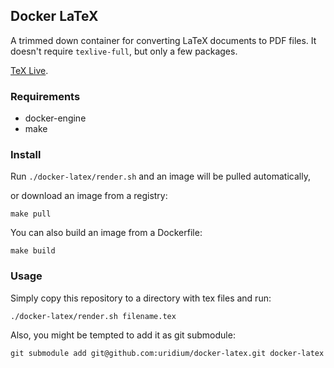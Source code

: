 Docker LaTeX
--

A trimmed down container for converting LaTeX documents to PDF files. It doesn't require `texlive-full`, but only a few packages.

[TeX Live](https://www.tug.org/texlive/).

### Requirements

* docker-engine
* make

### Install

Run `./docker-latex/render.sh` and an image will be pulled automatically,

or download an image from a registry:

    make pull

You can also build an image from a Dockerfile:

    make build

### Usage

Simply copy this repository to a directory with tex files and run:

    ./docker-latex/render.sh filename.tex

Also, you might be tempted to add it as git submodule:

    git submodule add git@github.com:uridium/docker-latex.git docker-latex
